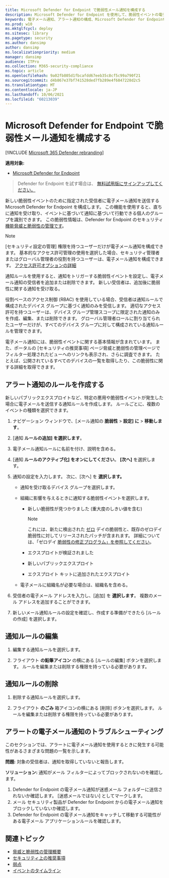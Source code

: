 ```yaml
---
title: Microsoft Defender for Endpoint で脆弱性メール通知を構成する
description: Microsoft Defender for Endpoint を使用して、脆弱性イベントの電子メール通知設定を構成します。
keywords: 電子メール通知、アラート通知の構成、Microsoft Defender for Endpoint、Microsoft Defender for Endpoint 通知、Microsoft Defender for Endpoint アラート、Windows Enterprise、Windows Education
ms.prod: w10
ms.mktglfcycl: deploy
ms.sitesec: library
ms.pagetype: security
ms.author: dansimp
author: dansimp
ms.localizationpriority: medium
manager: dansimp
audience: ITPro
ms.collection: M365-security-compliance
ms.topic: article
ms.openlocfilehash: 9a02fb805d1fbcafdd67eeb35c8cf5c99a790f21
ms.sourcegitcommit: d4b867e37bf741528ded7fb289e4f6847228d2c5
ms.translationtype: MT
ms.contentlocale: ja-JP
ms.lasthandoff: 10/06/2021
ms.locfileid: "60213039"
---
```

# <a name="configure-vulnerability-email-notifications-in-microsoft-defender-for-endpoint"></a>Microsoft Defender for Endpoint で脆弱性メール通知を構成する

[!INCLUDE [Microsoft 365 Defender rebranding](../../includes/microsoft-defender.md)]

**適用対象:**
- [Microsoft Defender for Endpoint](https://go.microsoft.com/fwlink/?linkid=2154037)

> Defender for Endpoint を試す場合は、 [無料試用版にサインアップしてください。](https://signup.microsoft.com/create-account/signup?products=7f379fee-c4f9-4278-b0a1-e4c8c2fcdf7e&ru=https://aka.ms/MDEp2OpenTrial?ocid=docs-wdatp-emailconfig-abovefoldlink)

新しい脆弱性イベントのために指定された受信者に電子メール通知を送信する Microsoft Defender for Endpoint を構成します。 この機能を使用すると、直ちに通知を受け取り、イベントに基づいて通知に基づいて行動できる個人のグループを識別できます。 この脆弱性情報は、Defender for Endpoint のセキュリティ[機能脅威と脆弱性の管理です](next-gen-threat-and-vuln-mgt.md)。

> [!NOTE]
> [セキュリティ設定の管理] 権限を持つユーザーだけが電子メール通知を構成できます。 基本的なアクセス許可管理の使用を選択した場合、セキュリティ管理者またはグローバル管理者の役割を持つユーザーは、電子メール通知を構成できます。 [アクセス許可オプションの詳細](user-roles.md)

通知ルールを使用すると、通知をトリガーする脆弱性イベントを設定し、電子メール通知の受信者を追加または削除できます。 新しい受信者は、追加後に脆弱性に関する通知を受け取る。

役割ベースのアクセス制御 (RBAC) を使用している場合、受信者は通知ルールで構成されたデバイス グループに基づく通知のみを受信します。
適切なアクセス許可を持つユーザーは、デバイス グループ管理スコープに限定された通知のみを作成、編集、または削除できます。 グローバル管理者ロールに割り当てられたユーザーだけが、すべてのデバイス グループに対して構成されている通知ルールを管理できます。

電子メール通知には、脆弱性イベントに関する基本情報が含まれています。 また、ポータルの [セキュリティの推奨事項] ページ脅威と脆弱性の管理ページ[](tvm-security-recommendation.md)でフィルター処理された[](tvm-weaknesses.md)ビューへのリンクも表示され、さらに調査できます。 たとえば、公開されているすべてのデバイスの一覧を取得したり、この脆弱性に関する詳細を取得できます。

## <a name="create-rules-for-alert-notifications"></a>アラート通知のルールを作成する

新しいパブリックエクスプロイトなど、特定の悪用や脆弱性イベントが発生した場合に電子メールを送信する通知ルールを作成します。 ルールごとに、複数のイベントの種類を選択できます。

1. ナビゲーション ウィンドウで、[メール通知の **脆弱性** \> **設定] に** \> **移動します**。

2. [通知 **ルールの追加] を選択します**。

3. 電子メール通知ルールに名前を付け、説明を含める。

4. [通知 **ルールのアクティブ化] をオンにしてください**。 **[次へ]** を選択します。

5. 通知の設定を入力します。 次に、[次へ] を **選択します。**

    - 通知を受け取るデバイス グループを選択します。
    - 組織に影響を与えるときに通知する脆弱性イベントを選択します。
        - 新しい脆弱性が見つかりました (重大度のしきい値を含む)

            > [!NOTE]
            > これには、新たに検出された [ゼロ](tvm-zero-day-vulnerabilities.md) デイの脆弱性と、既存のゼロデイ脆弱性に対してリリースされたパッチが含まれます。 詳細については、「ゼロデイ [脆弱性の修正プログラム」を参照してください](tvm-zero-day-vulnerabilities.md#patching-zero-day-vulnerabilities)。

        - エクスプロイトが検証されました
        - 新しいパブリックエクスプロイト
        - エクスプロイト キットに追加されたエクスプロイト

    - 電子メールに組織名が必要な場合は、組織名を含める。

6. 受信者の電子メール アドレスを入力し、[追加] を **選択します**。 複数のメール アドレスを追加することができます。

7. 新しいメール通知ルールの設定を確認し、作成する準備ができたら [ルールの作成] を選択します。

## <a name="edit-a-notification-rule"></a>通知ルールの編集

1. 編集する通知ルールを選択します。

2. フライアウト **の鉛筆アイコン** の横にある [ルールの編集] ボタンを選択します。 ルールを編集または削除する権限を持っている必要があります。

## <a name="delete-notification-rule"></a>通知ルールの削除

1. 削除する通知ルールを選択します。

2. フライアウト **のごみ** 箱アイコンの横にある [削除] ボタンを選択します。 ルールを編集または削除する権限を持っている必要があります。

## <a name="troubleshoot-email-notifications-for-alerts"></a>アラートの電子メール通知のトラブルシューティング

このセクションでは、アラートに電子メール通知を使用するときに発生する可能性があるさまざまな問題の一覧を示します。

**問題:** 対象の受信者は、通知を取得していないと報告します。

**ソリューション:** 通知がメール フィルターによってブロックされないのを確認します。

1. Defender for Endpoint の電子メール通知が迷惑メール フォルダーに送信されないか確認します。 [迷惑メールではない] としてマークします。
2. メール セキュリティ製品が Defender for Endpoint からの電子メール通知をブロックしていないか確認します。
3. Defender for Endpoint の電子メール通知をキャッチして移動する可能性がある電子メール アプリケーションルールを確認します。

## <a name="related-topics"></a>関連トピック

- [脅威と脆弱性の管理概要](next-gen-threat-and-vuln-mgt.md)
- [セキュリティ上の推奨事項](tvm-security-recommendation.md)
- [弱点](tvm-weaknesses.md)
- [イベントのタイムライン](threat-and-vuln-mgt-event-timeline.md)

